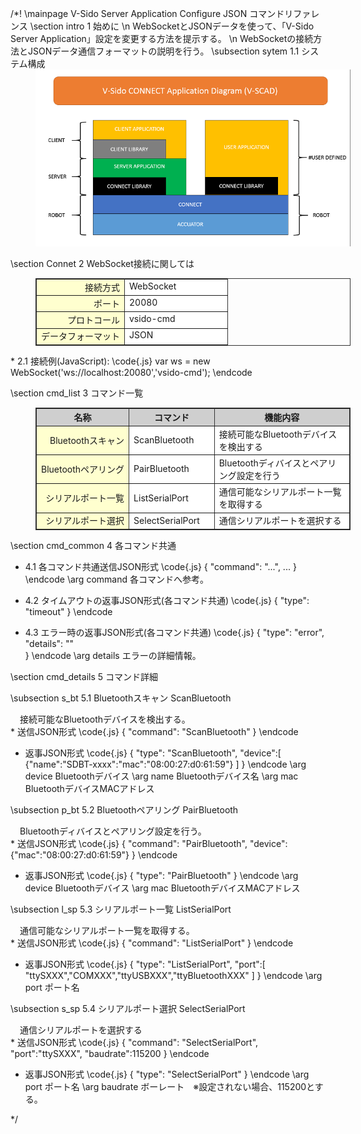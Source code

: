 /*! \mainpage V-Sido Server Application Configure JSON コマンドリファレンス
\section intro 1 始めに
\n WebSocketとJSONデータを使って、「V-Sido Server Application」設定を変更する方法を提示する。
\n WebSocketの接続方法とJSONデータ通信フォーマットの説明を行う。
\subsection sytem 1.1 システム構成
<img src="./vscad.png" style="margin-left:40px;"></img>

\section Connet 2 WebSocket接続に関しては
<table border="1" width="300" cellspacing="0" cellpadding="5" bordercolor="#333333" style="margin-left:40px;">
<tr>
<td bgcolor="#FFFFCF" align="right" nowrap>接続方式</td>        
<td bgcolor="#FFFFFF" valign="top" width="150">WebSocket</td>
</tr>
<tr>
<td bgcolor="#FFFFCF" align="right" nowrap>ポート</td>        
<td bgcolor="#FFFFFF" valign="top" width="150">20080</td>
</tr>
<tr>
<td bgcolor="#FFFFCF" align="right" nowrap>プロトコール</td>        
<td bgcolor="#FFFFFF" valign="top" width="150">vsido-cmd</td>
</tr>
<tr>
<td bgcolor="#FFFFCF" align="right" nowrap>データフォーマット</td>        
<td bgcolor="#FFFFFF" valign="top" width="150">JSON</td>
</tr>
</table>
* 2.1 接続例(JavaScript):
\code{.js}
var ws = new WebSocket('ws://localhost:20080','vsido-cmd');
\endcode




\section cmd_list 3 コマンド一覧
<table border="1" width="800" cellspacing="0" cellpadding="5" bordercolor="#333333" style="margin-left:40px;">
<tr>
<th bgcolor="#CFCFCF">名称</th>
<th bgcolor="#CFCFCF">コマンド</th>
<th bgcolor="#CFCFCF">機能内容</th>
</tr>

<tr>
<td bgcolor="#FFFFCF" align="right" nowrap>Bluetoothスキャン</td>        
<td bgcolor="#FFFFFF" width="150">ScanBluetooth</td>
<td bgcolor="#FFFFFF" width="450">接続可能なBluetoothデバイスを検出する</td>
</tr>

<tr>
<td bgcolor="#FFFFCF" align="right" nowrap>Bluetoothペアリング</td>        
<td bgcolor="#FFFFFF" width="150">PairBluetooth</td>
<td bgcolor="#FFFFFF" width="450">Bluetoothディバイスとペアリング設定を行う</td>
</tr>


<tr>
<td bgcolor="#FFFFCF" align="right" nowrap>シリアルポート一覧</td> 
<td bgcolor="#FFFFFF" width="150">ListSerialPort</td>
<td bgcolor="#FFFFFF" width="450">通信可能なシリアルポート一覧を取得する</td>
</tr>

<tr>
<td bgcolor="#FFFFCF" align="right" nowrap>シリアルポート選択</td> 
<td bgcolor="#FFFFFF" width="150">SelectSerialPort</td>
<td bgcolor="#FFFFFF" width="450">通信シリアルポートを選択する</td>
</tr>


</table>


\section cmd_common 4 各コマンド共通
* 4.1 各コマンド共通送信JSON形式
\code{.js}
{
	"command": "...",
	...
}
\endcode
\arg command 各コマンドへ参考。

* 4.2 タイムアウトの返事JSON形式(各コマンド共通)
\code{.js}
{
	"type": "timeout"
}
\endcode
* 4.3 エラー時の返事JSON形式(各コマンド共通)
\code{.js}
{
	"type": "error",
	"details": ""  
}
\endcode
\arg details エラーの詳細情報。






\section cmd_details 5 コマンド詳細

\subsection s_bt 5.1 Bluetoothスキャン ScanBluetooth
<div style="margin-left:15px;">接続可能なBluetoothデバイスを検出する。</div>
* 送信JSON形式
\code{.js}
{
	"command": "ScanBluetooth"
}
\endcode

* 返事JSON形式
\code{.js}
{
	"type": "ScanBluetooth",
	"device":[
		{"name":"SDBT-xxxx":"mac":"08:00:27:d0:61:59"}
	]
}
\endcode
\arg device Bluetoothデバイス
\arg name Bluetoothデバイス名
\arg mac BluetoothデバイスMACアドレス




\subsection p_bt 5.2 Bluetoothペアリング PairBluetooth
<div style="margin-left:15px;">Bluetoothディバイスとペアリング設定を行う。</div>
* 送信JSON形式
\code{.js}
{
	"command": "PairBluetooth",
	"device":{"mac":"08:00:27:d0:61:59"}
}
\endcode

* 返事JSON形式
\code{.js}
{
	"type": "PairBluetooth"
}
\endcode
\arg device Bluetoothデバイス
\arg mac BluetoothデバイスMACアドレス




\subsection l_sp 5.3 シリアルポート一覧 ListSerialPort
<div style="margin-left:15px;">通信可能なシリアルポート一覧を取得する。</div>
* 送信JSON形式
\code{.js}
{
	"command": "ListSerialPort"
}
\endcode

* 返事JSON形式
\code{.js}
{
	"type": "ListSerialPort",
	"port":[
		"ttySXXX","COMXXX","ttyUSBXXX","ttyBluetoothXXX"
	]
}
\endcode
\arg port ポート名





\subsection s_sp 5.4 シリアルポート選択 SelectSerialPort
<div style="margin-left:15px;">通信シリアルポートを選択する</div>
* 送信JSON形式
\code{.js}
{
	"command": "SelectSerialPort",
	"port":"ttySXXX",
	"baudrate":115200
}
\endcode


* 返事JSON形式
\code{.js}
{
	"type": "SelectSerialPort"
}
\endcode
\arg port ポート名
\arg baudrate ボーレート　※設定されない場合、115200とする。



*/
